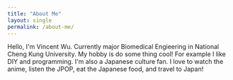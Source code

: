 ```yaml
---
title: "About Me"
layout: single
permalink: /about-me/
---
```

Hello, I'm Vincent Wu.
Currently major Biomedical Engieering in National Cheng Kung University.
My hobby is do some thing cool! For example I like DIY and programming.
I'm also a Japanese culture fan. I love to watch the anime, listen the JPOP, eat the Japanese food, and travel to Japan!
